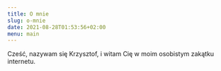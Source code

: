 ```yaml
---
title: O mnie
slug: o-mnie
date: 2021-08-28T01:53:56+02:00
menu: main
---
```


Cześć, nazywam się Krzysztof, i witam Cię w moim osobistym zakątku internetu.
